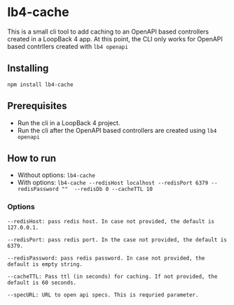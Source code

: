 # lb4-cache

This is a small cli tool to add caching to an OpenAPI based controllers created in a LoopBack 4 app.
At this point, the CLI only works for OpenAPI based contrllers created with `lb4 openapi`

## Installing

`npm install lb4-cache`

## Prerequisites

- Run the cli in a LoopBack 4 project.
- Run the cli after the OpenAPI based controllers are created using `lb4 openapi`

## How to run

- Without options: `lb4-cache`
- With options: `lb4-cache --redisHost localhost --redisPort 6379 --redisPassword ""  --redisDb 0 --cacheTTL 10`

### Options

```
--redisHost: pass redis host. In case not provided, the default is 127.0.0.1.

--redisPort: pass redis port. In the case not provided, the default is 6379.

--redisPassword: pass redis password. In case not provided, the default is empty string.

--cacheTTL: Pass ttl (in seconds) for caching. If not provided, the default is 60 seconds. 

--specURL: URL to open api specs. This is requried parameter.

```
